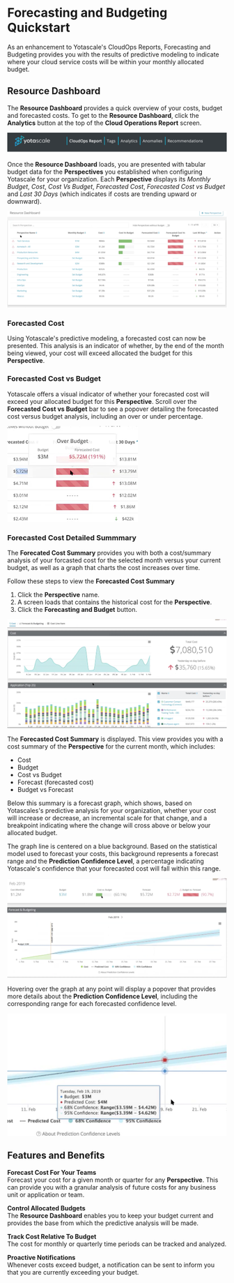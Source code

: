 # Forecasting and Budgeting Quickstart

As an enhancement to Yotascale's CloudOps Reports, Forecasting and Budgeting provides you with the results of predictive modeling to indicate where your cloud service costs will be within your monthly allocated budget. 

## Resource Dashboard

The **Resource Dashboard** provides a quick overview of your costs, budget and forecasted costs. To get to the **Resource Dashboard**, click the **Analytics** button at the top of the **Cloud Operations Report** screen.

![Analytics Button](images/main_nav_bar.png)

Once the **Resource Dashboard** loads, you are presented with tabular budget data for the **Perspectives** you established when configuring Yotascale for your organization. Each **Perspective** displays its *Monthly Budget*, *Cost*, *Cost Vs Budget*, *Forecasted Cost*, *Forecasted Cost vs Budget* and *Last 30 Days* (which indicates if costs are trending upward or downward).

![Resource Dashboard](images/resource_dashboard.png)

### Forecasted Cost

Using Yotascale's predictive modeling, a forecasted cost can now be presented. This analysis is an indicator of whether, by the end of the month being viewed, your cost will exceed allocated the budget for this **Perspective**. 

### Forecasted Cost vs Budget

Yotascale offers a visual indicator of whether your forecasted cost will exceed your allocated budget for this **Perspective**. Scroll over the **Forecasted Cost vs Budget** bar to see a popover detailing the forecasted cost versus budget analysis, including an over or under percentage. 

![Forecasted Detail](images/forecast_vs_budget_details.png)

### Forecasted Cost Detailed Summmary

The **Forecated Cost Summary** provides you with both a cost/summary analysis of your forcasted cost for the selected month versus your current budget, as well as a graph that charts the cost increases over time. 

Follow these steps to view the **Forecasted Cost Summary**

1. Click the **Perspective** name. 
2. A screen loads that contains the historical cost for the **Perspective**.
3. Click the **Forecasting and Budget** button. 

![Historical Cost](images/historical_cost.png)

The **Forecasted Cost Summary** is displayed. This view provides you with a cost summary of the **Perspective** for the current month, which includes:

 - Cost
 - Budget
 - Cost vs Budget
 - Forecast (forecasted cost)
 - Budget vs Forecast

 Below this summary is a forecast graph, which shows, based on Yotascales's predictive analysis for your organization, whether your cost will increase or decrease, an incremental scale for that change, and a breakpoint indicating where the change will cross above or below your allocated budget.

 The graph line is centered on a blue background. Based on the statistical model used to forecast your costs, this background represents a forecast range and the **Prediction Confidence Level**, a percentage indicating Yotascale's confidence that your forecasted cost will fall within this range.


![Forecast Summary](images/forecast_budget_summary.png)

Hovering over the graph at any point will display a popover that provides more details about the **Prediction Confidence Level**, including the corresponding range for each forecasted confidence level. 

![Forecast Confidence](images/confidence_percentage.png)

## Features and Benefits

**Forecast Cost For Your Teams**  
Forecast your cost for a given month or quarter for any **Perspective**. This can provide you with a granular analysis of future costs for any business unit or application or team. 

**Control Allocated Budgets**  
The **Resource Dashboard** enables you to keep your budget current and provides the base from which the predictive analysis will be made. 

**Track Cost Relative To Budget**  
The cost for monthly or quarterly time periods can be tracked and analyzed. 

**Proactive Notifications**  
Whenever costs exceed budget, a notification can be sent to inform you that you are currently exceeding your budget. 








